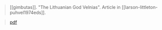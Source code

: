 > [[gimbutas]]. "The Lithuanian God Velnias". Article in [[larson-littleton-puhvel1974eds]]. 

> [pdf](a/gimbutas1974.pdf)